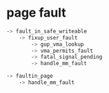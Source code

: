 # page fault

```bash
-> fault_in_safe_writeable
    -> fixup_user_fault
        -> gup_vma_lookup
        -> vma_permits_fault
        -> fatal_signal_pending
        -> handle_mm_fault
```

```bash
-> faultin_page
    -> handle_mm_fault
```
